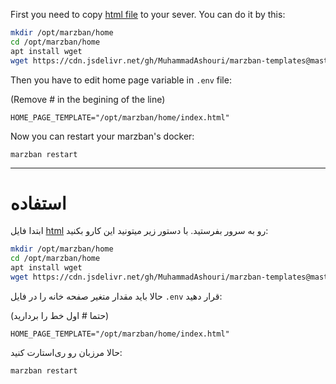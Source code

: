 First you need to copy [html file](https://github.com/MuhammadAshouri/marzban-templates/blob/master/mock-login/index.html) to your sever. You can do it by this:

```bash
mkdir /opt/marzban/home
cd /opt/marzban/home
apt install wget
wget https://cdn.jsdelivr.net/gh/MuhammadAshouri/marzban-templates@master/mock-login/index.html
```

Then you have to edit home page variable in `.env` file:

(Remove # in the begining of the line)
```env
HOME_PAGE_TEMPLATE="/opt/marzban/home/index.html"
```

Now you can restart your marzban's docker:
```
marzban restart
```

---

# استفاده

ابتدا فایل [html](https://github.com/MuhammadAshouri/marzban-templates/blob/master/mock-login/index.html) رو به سرور بفرستید. با دستور زیر میتونید این کارو بکنید:

```bash
mkdir /opt/marzban/home
cd /opt/marzban/home
apt install wget
wget https://cdn.jsdelivr.net/gh/MuhammadAshouri/marzban-templates@master/mock-login/index.html
```

حالا باید مقدار متغیر صفحه خانه را در فایل `.env` قرار دهید:

(حتما # اول خط را بردارید)
```env
HOME_PAGE_TEMPLATE="/opt/marzban/home/index.html"
```

حالا مرزبان رو ری‌استارت کنید:
```
marzban restart
```
